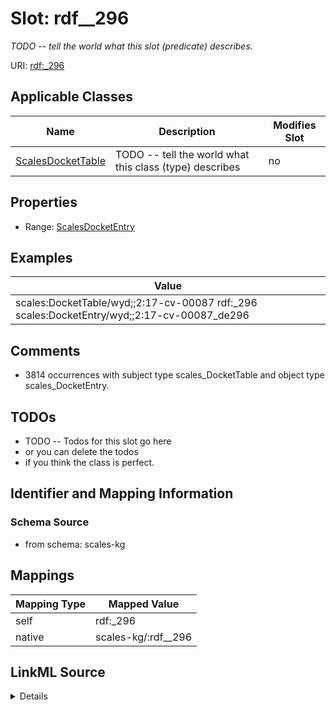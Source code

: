 

# Slot: rdf__296


_TODO -- tell the world what this slot (predicate) describes._





URI: [rdf:_296](http://www.w3.org/1999/02/22-rdf-syntax-ns#_296)



<!-- no inheritance hierarchy -->





## Applicable Classes

| Name | Description | Modifies Slot |
| --- | --- | --- |
| [ScalesDocketTable](../classes/ScalesDocketTable.md) | TODO -- tell the world what this class (type) describes |  no  |







## Properties

* Range: [ScalesDocketEntry](../classes/ScalesDocketEntry.md)






## Examples

| Value |
| --- |
| scales:DocketTable/wyd;;2:17-cv-00087 rdf:_296 scales:DocketEntry/wyd;;2:17-cv-00087_de296 |

## Comments

* 3814 occurrences with subject type scales_DocketTable and object type scales_DocketEntry.

## TODOs

* TODO -- Todos for this slot go here
* or you can delete the todos
* if you think the class is perfect.

## Identifier and Mapping Information







### Schema Source


* from schema: scales-kg




## Mappings

| Mapping Type | Mapped Value |
| ---  | ---  |
| self | rdf:_296 |
| native | scales-kg/:rdf__296 |




## LinkML Source

<details>
```yaml
name: rdf__296
description: TODO -- tell the world what this slot (predicate) describes.
todos:
- TODO -- Todos for this slot go here
- or you can delete the todos
- if you think the class is perfect.
comments:
- 3814 occurrences with subject type scales_DocketTable and object type scales_DocketEntry.
examples:
- value: scales:DocketTable/wyd;;2:17-cv-00087 rdf:_296 scales:DocketEntry/wyd;;2:17-cv-00087_de296
from_schema: scales-kg
rank: 1000
slot_uri: rdf:_296
alias: rdf__296
domain_of:
- scales_DocketTable
range: scales_DocketEntry

```
</details>